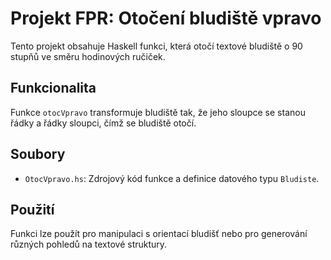 # Projekt FPR: Otočení bludiště vpravo

Tento projekt obsahuje Haskell funkci, která otočí textové bludiště o 90 stupňů ve směru hodinových ručiček.

## Funkcionalita

Funkce `otocVpravo` transformuje bludiště tak, že jeho sloupce se stanou řádky a řádky sloupci, čímž se bludiště otočí.

## Soubory

*   `OtocVpravo.hs`: Zdrojový kód funkce a definice datového typu `Bludiste`.

## Použití

Funkci lze použít pro manipulaci s orientací bludišť nebo pro generování různých pohledů na textové struktury.
